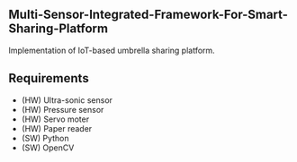 ## Multi-Sensor-Integrated-Framework-For-Smart-Sharing-Platform

Implementation of IoT-based umbrella sharing platform.


## Requirements
- (HW) Ultra-sonic sensor
- (HW) Pressure sensor
- (HW) Servo moter
- (HW) Paper reader
- (SW) Python
- (SW) OpenCV
